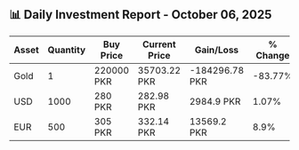 ## 📊 Daily Investment Report - October 06, 2025

| Asset | Quantity | Buy Price | Current Price | Gain/Loss | % Change |
|-------|----------|-----------|----------------|------------|----------|
| Gold | 1 | 220000 PKR | 35703.22 PKR | -184296.78 PKR | -83.77% |
| USD | 1000 | 280 PKR | 282.98 PKR | 2984.9 PKR | 1.07% |
| EUR | 500 | 305 PKR | 332.14 PKR | 13569.2 PKR | 8.9% |
